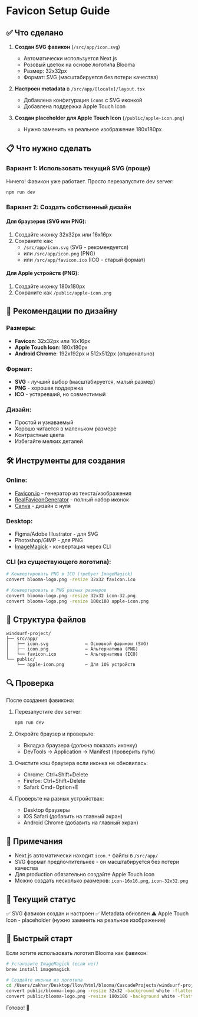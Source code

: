 # Favicon Setup Guide

## ✅ Что сделано

1. **Создан SVG фавикон** (`/src/app/icon.svg`)
   - Автоматически используется Next.js
   - Розовый цветок на основе логотипа Blooma
   - Размер: 32x32px
   - Формат: SVG (масштабируется без потери качества)

2. **Настроен metadata** в `/src/app/[locale]/layout.tsx`
   - Добавлена конфигурация `icons` с SVG иконкой
   - Добавлена поддержка Apple Touch Icon

3. **Создан placeholder для Apple Touch Icon** (`/public/apple-icon.png`)
   - Нужно заменить на реальное изображение 180x180px

## 📋 Что нужно сделать

### Вариант 1: Использовать текущий SVG (проще)
Ничего! Фавикон уже работает. Просто перезапустите dev server:
```bash
npm run dev
```

### Вариант 2: Создать собственный дизайн

#### Для браузеров (SVG или PNG):
1. Создайте иконку 32x32px или 16x16px
2. Сохраните как:
   - `/src/app/icon.svg` (SVG - рекомендуется)
   - или `/src/app/icon.png` (PNG)
   - или `/src/app/favicon.ico` (ICO - старый формат)

#### Для Apple устройств (PNG):
1. Создайте иконку 180x180px
2. Сохраните как `/public/apple-icon.png`

## 🎨 Рекомендации по дизайну

### Размеры:
- **Favicon**: 32x32px или 16x16px
- **Apple Touch Icon**: 180x180px
- **Android Chrome**: 192x192px и 512x512px (опционально)

### Формат:
- **SVG** - лучший выбор (масштабируется, малый размер)
- **PNG** - хорошая поддержка
- **ICO** - устаревший, но совместимый

### Дизайн:
- Простой и узнаваемый
- Хорошо читается в маленьком размере
- Контрастные цвета
- Избегайте мелких деталей

## 🛠️ Инструменты для создания

### Online:
- [Favicon.io](https://favicon.io/) - генератор из текста/изображения
- [RealFaviconGenerator](https://realfavicongenerator.net/) - полный набор иконок
- [Canva](https://www.canva.com/) - дизайн с нуля

### Desktop:
- Figma/Adobe Illustrator - для SVG
- Photoshop/GIMP - для PNG
- [ImageMagick](https://imagemagick.org/) - конвертация через CLI

### CLI (из существующего логотипа):
```bash
# Конвертировать PNG в ICO (требует ImageMagick)
convert blooma-logo.png -resize 32x32 favicon.ico

# Конвертировать в PNG разных размеров
convert blooma-logo.png -resize 32x32 icon-32.png
convert blooma-logo.png -resize 180x180 apple-icon.png
```

## 📁 Структура файлов

```
windsurf-project/
├── src/app/
│   ├── icon.svg              ← Основной фавикон (SVG)
│   ├── icon.png              ← Альтернатива (PNG)
│   └── favicon.ico           ← Альтернатива (ICO)
└── public/
    └── apple-icon.png        ← Для iOS устройств
```

## 🔍 Проверка

После создания фавикона:

1. Перезапустите dev server:
   ```bash
   npm run dev
   ```

2. Откройте браузер и проверьте:
   - Вкладка браузера (должна показать иконку)
   - DevTools → Application → Manifest (проверить пути)

3. Очистите кэш браузера если иконка не обновилась:
   - Chrome: Ctrl+Shift+Delete
   - Firefox: Ctrl+Shift+Delete
   - Safari: Cmd+Option+E

4. Проверьте на разных устройствах:
   - Desktop браузеры
   - iOS Safari (добавить на главный экран)
   - Android Chrome (добавить на главный экран)

## 📝 Примечания

- Next.js автоматически находит `icon.*` файлы в `/src/app/`
- SVG формат предпочтительнее - он масштабируется без потери качества
- Для production обязательно создайте Apple Touch Icon
- Можно создать несколько размеров: `icon-16x16.png`, `icon-32x32.png`

## 🎯 Текущий статус

✅ SVG фавикон создан и настроен
✅ Metadata обновлен
⚠️ Apple Touch Icon - placeholder (нужно заменить на реальное изображение)

## 🚀 Быстрый старт

Если хотите использовать логотип Blooma как фавикон:

```bash
# Установите ImageMagick (если нет)
brew install imagemagick

# Создайте иконки из логотипа
cd /Users/zakhar/Desktop/llov/html/blooma/CascadeProjects/windsurf-project
convert public/blooma-logo.png -resize 32x32 -background white -flatten src/app/icon.png
convert public/blooma-logo.png -resize 180x180 -background white -flatten public/apple-icon.png
```

Готово! 🎉
